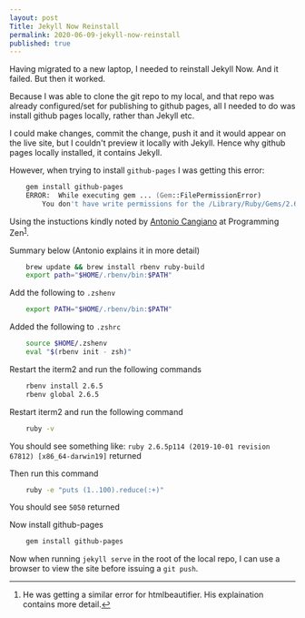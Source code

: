 ```yaml
---
layout: post
Title: Jekyll Now Reinstall
permalink: 2020-06-09-jekyll-now-reinstall
published: true
---
```

Having migrated to a new laptop, I needed to reinstall Jekyll Now. And it failed. But then it worked.<!--more-->

Because I was able to clone the git repo to my local, and that repo was already configured/set for publishing to github pages, all I needed to do was install github pages locally, rather than Jekyll etc.

I could make changes, commit the change, push it and it would appear on the live site, but I couldn't preview it locally with Jekyll. Hence why github pages locally installed, it contains Jekyll.

However, when trying to install `github-pages` I was getting this error:

```zsh
	gem install github-pages
	ERROR:  While executing gem ... (Gem::FilePermissionError)
		You don't have write permissions for the /Library/Ruby/Gems/2.6.0 directory.
```

Using the instuctions kindly noted by [Antonio Cangiano](https://programmingzen.com/installing-rbenv-on-zsh-on-macos/) at Programming Zen<sup id="fnbl-20200609171844"><a href="#fn-20200609171844">1</a></sup>.

Summary below (Antonio explains it in more detail)

```zsh
	brew update && brew install rbenv ruby-build
	export path="$HOME/.rbenv/bin:$PATH"
```

Add the following to `.zshenv`

```zsh
	export PATH="$HOME/.rbenv/bin:$PATH"
```

Added the following to `.zshrc`

```zsh
	source $HOME/.zshenv
	eval "$(rbenv init - zsh)"
```

Restart the iterm2 and run the following commands

```zsh
	rbenv install 2.6.5
	rbenv global 2.6.5
```

Restart iterm2 and run the following command

```zsh
	ruby -v
```

You should see something like: `ruby 2.6.5p114 (2019-10-01 revision 67812) [x86_64-darwin19]` returned

Then run this command

```zsh
	ruby -e "puts (1..100).reduce(:+)"
```

You should see `5050` returned

Now install github-pages

```zsh
	gem install github-pages
```

Now when running `jekyll serve` in the root of the local repo, I can use a browser to view the site before issuing a `git push`.

---

<ol>
	<li id="fn-20200609171844">
		<p>He was getting a similar error for htmlbeautifier. His explaination contains more detail.<a href="#fnbl-20200609171844" class="FootNoteBackLink" title="Jump back to footnote 1 in the text.">↩︎</a></p>
	</li>
</ol>
